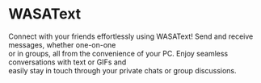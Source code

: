 # WASAText

Connect with your friends effortlessly using WASAText! Send and receive messages, whether one-on-one  
or in groups, all from the convenience of your PC. Enjoy seamless conversations with text or GIFs and  
easily stay in touch through your private chats or group discussions.  
